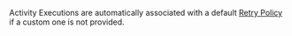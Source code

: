Activity Executions are automatically associated with a default [Retry Policy](/docs/concepts/what-is-a-retry-policy) if a custom one is not provided.
